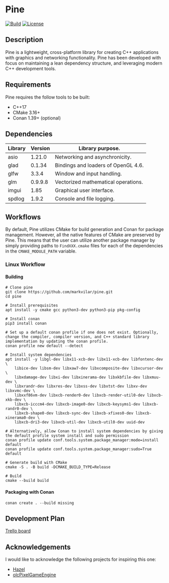 # Pine

[![Build](https://github.com/markvilar/pine/actions/workflows/main_linux.yml/badge.svg)](https://github.com/markvilar/pine/actions/workflows/main_linux.yml)
[![License](https://img.shields.io/badge/License-Apache_2.0-blue.svg)](https://opensource.org/licenses/Apache-2.0)

## Description
Pine is a lightweight, cross-platform library for creating C++ applications 
with graphics and networking functionality. Pine has been developed with focus 
on maintaining a lean dependency structure, and leveraging modern C++
development tools.

## Requirements
Pine requires the follow tools to be built:
- C++17
- CMake 3.16+
- Conan 1.39+ (optional)

## Dependencies

| **Library** | **Version**  | **Library purpose.**                |
|-------------|--------------|-------------------------------------|
| asio        | 1.21.0       | Networking and asynchronicity.      |
| glad        | 0.1.34       | Bindings and loaders of OpenGL 4.6. |
| glfw        | 3.3.4        | Window and input handling.          |
| glm         | 0.9.9.8      | Vectorized mathematical operations. |
| imgui       | 1.85         | Graphical user interface.           |
| spdlog      | 1.9.2        | Console and file logging.           |

## Workflows
By default, Pine utilizes CMake for build generation and Conan for package
management. However, all the native features of CMake are preserved by Pine.
This means that the user can utilize another package manager by simply 
providing paths to ```FindXXX.cmake``` files for each of the dependencies in 
the ```CMAKE_MODULE_PATH``` variable.

### Linux Workflow

#### Building

```shell
# Clone pine
git clone https://github.com/markvilar/pine.git
cd pine

# Install prerequisites
apt install -y cmake gcc python3-dev python3-pip pkg-config 

# Install conan
pip3 install conan

# Set up a default conan profile if one does not exist. Optionally, change the compiler, compiler version, and C++ standard library implementation by updating the conan profile.
conan profile new default --detect

# Install system dependencies
apt install -y libgl-dev libx11-xcb-dev libx11-xcb-dev libfontenc-dev \
    libice-dev libsm-dev libxaw7-dev libxcomposite-dev libxcursor-dev \
    libxdamage-dev libxi-dev libxinerama-dev libxkbfile-dev libxmuu-dev \
    libxrandr-dev libxres-dev libxss-dev libxtst-dev libxv-dev libxvmc-dev \
    libxxf86vm-dev libxcb-render0-dev libxcb-render-util0-dev libxcb-xkb-dev \
    libxcb-icccm4-dev libxcb-image0-dev libxcb-keysyms1-dev libxcb-randr0-dev \
    libxcb-shape0-dev libxcb-sync-dev libxcb-xfixes0-dev libxcb-xinerama0-dev \
    libxcb-dri3-dev libxcb-util-dev libxcb-util0-dev uuid-dev

# Alternatively, allow Conan to install system dependencies by giving the default profile system install and sudo permission
conan profile update conf.tools.system.package_manager:mode=install default
conan profile update conf.tools.system.package_manager:sudo=True default

# Generate build with CMake
cmake -S . -B build -DCMAKE_BUILD_TYPE=Release

# Build
cmake --build build
```

#### Packaging with Conan
```shell
conan create . --build missing
```

## Development Plan

[Trello board](https://trello.com/b/iZZPB2t0/pine)

## Acknowledgements
I would like to acknowledge the following projects for inspiring this one:
- [Hazel](https://github.com/TheCherno/Hazel)
- [olcPixelGameEngine](https://github.com/OneLoneCoder/olcPixelGameEngine)
